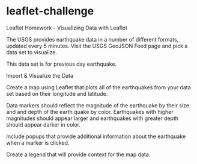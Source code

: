 # leaflet-challenge

Leaflet Homework - Visualizing Data with Leaflet

The USGS provides earthquake data in a number of different formats, updated every 5 minutes. Visit the USGS GeoJSON Feed page and pick a data set to visualize. 

This data set is for previous day earthquake.

Import & Visualize the Data

Create a map using Leaflet that plots all of the earthquakes from your data set based on their longitude and latitude.


Data markers should reflect the magnitude of the earthquake by their size and and depth of the earth quake by color. Earthquakes with higher magnitudes should appear larger and earthquakes with greater depth should appear darker in color.

Include popups that provide additional information about the earthquake when a marker is clicked.


Create a legend that will provide context for the map data.
